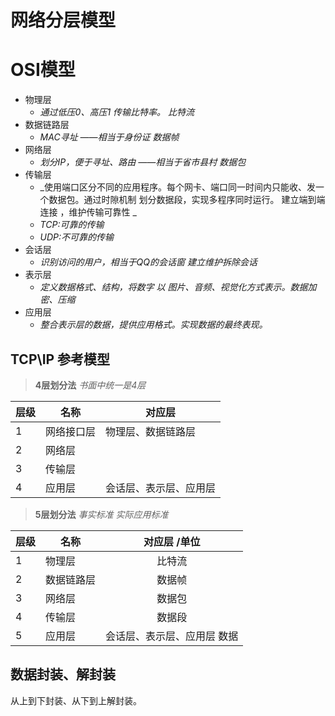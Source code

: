 # 网络分层模型
# OSI模型
* 物理层
    * _通过低压0、高压1 传输比特率。 比特流_
* 数据链路层
    * _MAC寻址 ——相当于身份证    数据帧_
* 网络层
    * _划分IP，便于寻址、路由   ——相当于省市县村   数据包_
* 传输层
    * _使用端口区分不同的应用程序。每个网卡、端口同一时间内只能收、发一个数据包。通过时隙机制 划分数据段，实现多程序同时运行。    建立端到端连接 ，维护传输可靠性 _
    *  _TCP:可靠的传输_
    * _UDP:不可靠的传输_
* 会话层
    * _识别访问的用户，相当于QQ的会话窗   建立维护拆除会话_
* 表示层
    * _定义数据格式、结构，将数字 以 图片、音频、视觉化方式表示。数据加密、压缩_
* 应用层
    * _整合表示层的数据，提供应用格式。实现数据的最终表现。_
    

## TCP\IP 参考模型
>**4层划分法**   *书面中统一是4层*

| 层级 |    名称    |        对应层         |
| ---- | --------- | -------------------- |
| 1    | 网络接口层 | 物理层、数据链路层     |
| 2    | 网络层     |                      |
| 3    | 传输层     |                      |
| 4    | 应用层     | 会话层、表示层、应用层 |

>**5层划分法**   *事实标准    实际应用标准*

| 层级 |    名称    |        对应层    /单位         |
| ---- | --------- | :---------------------------: |
| 1    | 物理层     |            比特流             |
| 2    | 数据链路层 |            数据帧             |
| 3    | 网络层     |            数据包             |
| 4    | 传输层     |            数据段             |
| 5    | 应用层     | 会话层、表示层、应用层     数据 |

## 数据封装、解封装
从上到下封装、从下到上解封装。